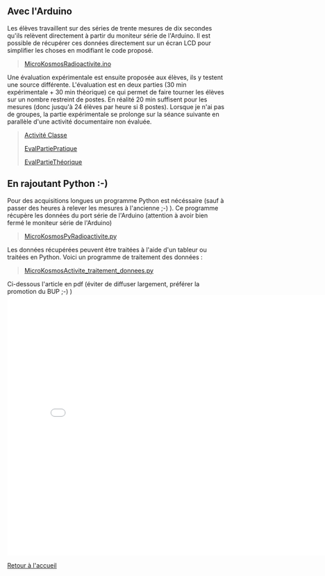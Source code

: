 ## Avec l'Arduino
Les élèves travaillent sur des séries de trente mesures de dix secondes qu'ils relèvent directement à partir du moniteur série de l'Arduino. Il est possible de récupérer ces données directement sur un écran LCD pour simplifier les choses en modifiant le code proposé.
> [MicroKosmosRadioactivite.ino](/mikrocosmos/MicroKosmosRadioactivite.ino)

Une évaluation expérimentale est ensuite proposée aux élèves, ils y testent une source différente. L'évaluation est en deux parties (30 min expérimentale + 30 min théorique) ce qui permet de faire tourner les élèves sur un nombre restreint de postes. En réalité 20 min suffisent pour les mesures (donc jusqu'à 24 élèves par heure si 8 postes). Lorsque je n'ai pas de groupes, la partie expérimentale se prolonge sur la séance suivante en parallèle d'une activité documentaire non évaluée.

> [Activité Classe](/mikrocosmos/Activité_Classe.pdf)
> 
> [EvalPartiePratique](/mikrocosmos/EvalPartiePratique.pdf)
> 
> [EvalPartieThéorique](/mikrocosmos/EvalPartieThéorique.pdf)

  

## En rajoutant Python :-)
Pour des acquisitions longues un programme Python est nécéssaire (sauf à passer des heures à relever les mesures à l'ancienne ;-) ). Ce programme récupère les données du port série de l'Arduino (attention à avoir bien fermé le moniteur série de l'Arduino)
> [MicroKosmosPyRadioactivite.py](/mikrocosmos/MicroKosmosPyRadioactivite.py)


Les données récupérées peuvent être traitées à l'aide d'un tableur ou traitées en Python. Voici un programme de traitement des données :
> [MicroKosmosActivite_traitement_donnees.py](/mikrocosmos/MicroKosmosActivite_traitement_donnees.py)



Ci-dessous l'article en pdf (éviter de diffuser largement, préférer la promotion du BUP ;-) )
<embed src="./MicroKosmos-article2.pdf" width="800px" height="600px" />

[Retour à l'accueil](/index.md)

